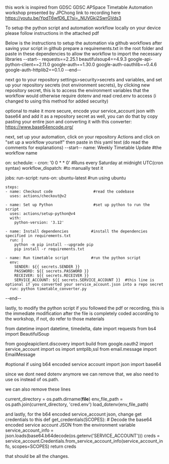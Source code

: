 this work is inspired from GDSC GDSC APSpace Timetable Automation workshop presented by JPChong
link to recording here https://youtu.be/YpdT6wfD6_E?si=_NUVGkj2SwrGVds3

To setup the python script and automation workflow locally on your device please follow instructions in the attached pdf

Below is the instructions to setup the automation via github workflows
after saving your script in github
prepare a requirements.txt in the root folder and paste in these dependencies to allow the workflow to import the necessary libraries
--start--
requests==2.25.1
beautifulsoup4==4.9.3
google-api-python-client==2.11.0
google-auth==1.30.0
google-auth-oauthlib==0.4.6
google-auth-httplib2==0.1.0
--end--

next go to your repository settings>security>secrets and variables, 
and set up your repository secrets (not environment secrets), 
by clicking new repository secret, 
this is to access the environment variables that the workflow would otherwise require dotenv and read cred.env to access (i changed to using this method for added security)

optional
to make it more secure, encode your service_account json with base64 and add it as a repository secret as well, 
you can do that by copy pasting your entire json and converting it with this converter: https://www.base64encode.org/

next, set up your automation, 
click on your repository Actions and click on "set up a workflow yourself"
then paste in this yaml text (do read the comments for explanations)
--start--
name: Weekly Timetable Update #the workflow name

on:
  schedule:
    - cron: '0 0 * * 0'                      #Runs every Saturday at midnight UTC(cron syntax)
  workflow_dispatch:                         #to manually test it

jobs:
  run-script:
    runs-on: ubuntu-latest                  #run using ubuntu

    steps:
    - name: Checkout code                  #read the codebase
      uses: actions/checkout@v2

    - name: Set up Python                  #set up python to run the script
      uses: actions/setup-python@v4
      with:
        python-version: '3.12'

    - name: Install dependencies          #install the dependencies specified in requirements.txt
      run: |
        python -m pip install --upgrade pip
        pip install -r requirements.txt

    - name: Run timetable script          #run the python script
      env:
        SENDER: ${{ secrets.SENDER }}
        PASSWORD: ${{ secrets.PASSWORD }}
        RECEIVER: ${{ secrets.RECEIVER }}
        SERVICE_ACCOUNT: ${{ secrets.SERVICE_ACCOUNT }}  #this line is optional if you converted your service_account.json into a repo secret
      run: python timetable_converter.py      
--end--

lastly, to modify the python script
if you followed the pdf or recording, this is the immediate modification after the file is completely coded according to the workshop, if not, do refer to those materials

from datetime import  datetime, timedelta, date
import requests
from bs4 import BeautifulSoup

from googleapiclient.discovery import build
from google.oauth2 import service_account
import os
import smtplib,ssl
from email.message import EmailMessage

#optional if using b64 encoded service account
import json
import base64

since we dont need dotenv anymore we can remove that, we also need to use os instead of os.path.

we can also remove these lines 

current_directory = os.path.dirname(__file__)
env_file_path = os.path.join(current_directory, 'cred.env')
load_dotenv(env_file_path)

and lastly, for the b64 encoded service_account json, change get credentials to this
def get_credentials(SCOPES):
    # Decode the base64 encoded service account JSON from the environment variable
    service_account_info = json.loads(base64.b64decode(os.getenv('SERVICE_ACCOUNT')))
    creds = service_account.Credentials.from_service_account_info(service_account_info, scopes=SCOPES)
    return creds

that should be all the changes.
